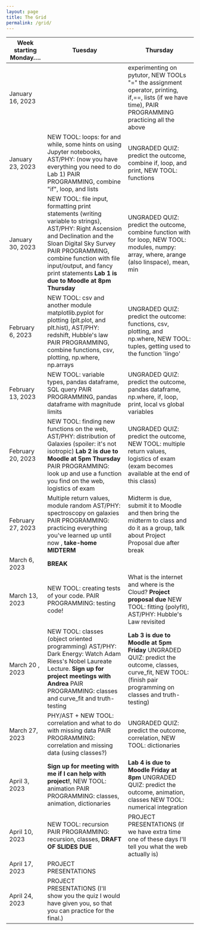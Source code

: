 ```yaml
---
layout: page
title: The Grid 
permalink: /grid/
---
```


| Week starting Monday…. | Tuesday                                                                                                                                                                                                   | Thursday                                                                                                                                                                                                        |
|------------------------|-------------------------------------------------------------------------------------------------------------------------------------------------------------------------------------------------------------------|---------------------------------------------------------------------------------------------------------------------------------------------------------------------------------------------------------------|
| January 16, 2023       |                                                                                                                                                    | experimenting on pytutor, NEW TOOLs  "=" the assignment operator, printing, if,==, lists (if we have time), PAIR PROGRAMMING practicing all the above                                                                                                                                          | 
| January 23, 2023       | NEW TOOL: loops: for and while, some hints on using Jupyter notebooks, AST/PHY:  (now you have everything you need to do Lab 1)                               PAIR PROGRAMMING, combine "if", loop, and lists                                                                                    | UNGRADED QUIZ: predict the outcome, combine if, loop, and print, NEW TOOL: functions                                                                                                                          |
| January 30, 2023       | NEW TOOL: file input, formatting print statements (writing variable to strings), AST/PHY: Right Ascension and Declination and the Sloan Digital Sky Survey    PAIR PROGRAMMING, combine function with file input/output, and fancy print statements **Lab 1 is due to Moodle at 8pm Thursday** | UNGRADED QUIZ: predict the outcome, combine function with for loop, NEW TOOL: modules, numpy: array, where, arange (also linspace), mean, min |
| February 6, 2023      | NEW TOOL: csv and another module matplotlib.pyplot for plotting (plt.plot, and plt.hist), AST/PHY: redshift, Hubble's law                                     PAIR PROGRAMMING, combine functions, csv, plotting, np.where, np.arrays                                                            | UNGRADED QUIZ: predict the outcome: functions, csv, plotting, and np.where, NEW TOOL: tuples, getting used to the function 'lingo'                                                                   |
| February 13, 2023      | NEW TOOL: variable types, pandas dataframe, SQL query                                                                  PAIR PROGRAMMING, pandas dataframe with magnitude limits                                                       | UNGRADED QUIZ: predict the outcome, pandas dataframe, np.where, if, loop, print, local vs global variables                                                                                                 |
| February 20, 2023      | NEW TOOL: finding new functions on the web, AST/PHY: distribution of Galaxies (spoiler: it's not isotropic) **Lab 2 is due to Moodle at 5pm Thursday**      PAIR PROGRAMMING: look up and use a function you find on the web, logistics of exam          | UNGRADED QUIZ: predict the outcome, NEW TOOL: multiple return values, logistics of exam (exam becomes available at the end of this class)  |
| February 27, 2023          | Multiple return values, module random AST/PHY: spectroscopy on galaxies  PAIR PROGRAMMING: practicing everything you've learned up until now , **take-home MIDTERM**                                            | Midterm is due, submit it to Moodle and then bring the midterm to class and do it as a group, talk about Project Proposal due after break                                                                                                                                          | 
| March 6, 2023          | **BREAK**                                                                                                                                                  | 
| March 13, 2023         | NEW TOOL: creating tests of your code. PAIR PROGRAMMING: testing code!                                                                                                          | What is the internet and where is the Cloud? **Project proposal due**                                                          NEW TOOL: fitting (polyfit), AST/PHY: Hubble's Law revisited                                                                                                                                                  |
| March 20 , 2023         | NEW TOOL: classes (object oriented programming) AST/PHY:  Dark Energy: Watch Adam Riess's Nobel Laureate Lecture. **Sign up for project meetings with Andrea**  PAIR PROGRAMMING: classes and curve_fit and truth-testing       | **Lab 3 is due to Moodle at 5pm Friday** UNGRADED QUIZ: predict the outcome, classes, curve_fit, NEW TOOL: (finish pair programming on classes and truth-testing)                                                                                     |
| March 27, 2023          | PHY/AST + NEW TOOL: correlation and what to do with missing data         PAIR PROGRAMMING: correlation and missing data (using classes?)         | UNGRADED QUIZ: predict the outcome, correlation, NEW TOOL: dictionaries       |
| April 3, 2023         | **Sign up for meeting with me if I can help with project!**, NEW TOOL: animation   PAIR PROGRAMMING: classes, animation, dictionaries       | **Lab 4 is due to Moodle Friday at 8pm** UNGRADED QUIZ: predict the outcome, animation, classes NEW TOOL: numerical integration                                                                      |
| April 10, 2023         | NEW TOOL: recursion  PAIR PROGRAMMING:  recursion, classes, **DRAFT OF SLIDES DUE**   | PROJECT PRESENTATIONS (If we have extra time one of these days I'll tell you what the web actually is)            |
| April 17, 2023         | PROJECT PRESENTATIONS | 
| April 24, 2023         | PROJECT PRESENTATIONS (I'll show you the quiz I would have given you, so that you can practice for the final.)|                                                                                                                                    

